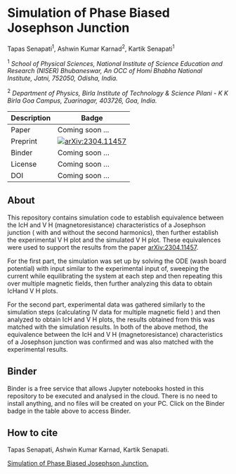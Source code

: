 # Simulation of Phase Biased Josephson Junction

Tapas Senapati<sup>1</sup>, Ashwin Kumar Karnad<sup>2</sup>, Kartik Senapati<sup>1</sup>

<sup>1</sup> *School of Physical Sciences, National Institute of Science Education
and Research (NISER) Bhubaneswar, An OCC of Homi Bhabha
National Institute, Jatni, 752050, Odisha, India.*

<sup>2</sup> *Department of Physics, Birla Institute of Technology & Science Pilani - K K Birla Goa Campus, Zuarinagar, 403726, Goa, India.*

| Description | Badge                                                                                                        |
| ----------- | ------------------------------------------------------------------------------------------------------------ |
| Paper       | Coming soon ...                                                                                              |
| Preprint    | [![arXiv:2304.11457](https://img.shields.io/badge/arxiv-2304.11457-green)](https://arxiv.org/abs/2304.11457) |
| Binder      | Coming soon …                                                                                                |
| License     | Coming soon …                                                                                                |
| DOI         | Coming soon …                                                                                                |

## About

This repository contains simulation code to establish equivalence between the IcH and V H
(magnetoresistance) characteristics of a Josephson junction ( with and without the second harmonics), then further establish the experimental V H plot and
the simulated V H plot. These equivalences were used to support the results from the paper [arXiv:2304.11457](https://arxiv.org/abs/2304.11457).

For the first part, the simulation was set up by solving the ODE (wash board potential) with input similar to the experimental input of, sweeping the current while equilibrating the system at each step and then repeating this over multiple magnetic fields, then further analyzing this data to obtain IcHand V H plots. 

For the second part,
experimental data was gathered similarly to the simulation steps (calculating IV
data for multiple magnetic field ) and then analyzed to obtain IcH and V H plots, the results obtained from this was matched with the simulation results.
In both of the above method, the equivalence between the IcH and V H
(magnetoresistance) characteristics of a Josephson junction was confirmed and
was also matched with the experimental results.

## Binder

Binder is a free service that allows Jupyter notebooks hosted in this repository to be executed and analysed in the cloud. There is no need to install anything, and no files will be created on your PC. Click on the Binder badge in the table above to access Binder.

## How to cite

Tapas Senapati, Ashwin Kumar Karnad, Kartik Senapati.

[ Simulation of Phase Biased Josephson Junction.](https://github.com/iamashwin99/Phase-biased-Josephson-Junction)
